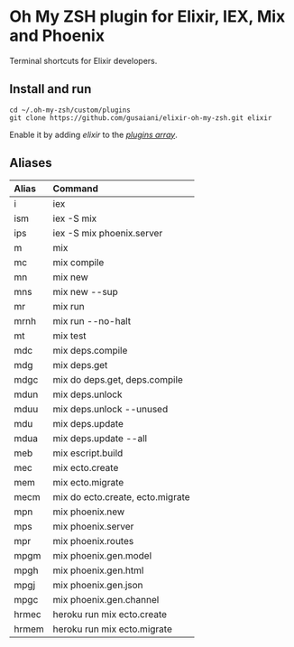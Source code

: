# Oh My ZSH plugin for Elixir, IEX, Mix and Phoenix

Terminal shortcuts for Elixir developers.

## Install and run
```
cd ~/.oh-my-zsh/custom/plugins
git clone https://github.com/gusaiani/elixir-oh-my-zsh.git elixir
```

Enable it by adding _elixir_ to the [_plugins array_](https://github.com/robbyrussell/oh-my-zsh/blob/master/templates/zshrc.zsh-template#L48).

## Aliases

| Alias                    | Command                          |
| :------------------------| :--------------------------------|
| i                        | iex                              |
| ism                      | iex -S mix                       |
| ips                      | iex -S mix phoenix.server        |
| m                        | mix                              |
| mc                       | mix compile                      |
| mn                       | mix new                          |
| mns                      | mix new --sup                    |
| mr                       | mix run                          |
| mrnh                     | mix run --no-halt                |
| mt                       | mix test                         |
| mdc                      | mix deps.compile                 |
| mdg                      | mix deps.get                     |
| mdgc                     | mix do deps.get, deps.compile    |
| mdun                     | mix deps.unlock                  |
| mduu                     | mix deps.unlock --unused         |
| mdu                      | mix deps.update                  |
| mdua                     | mix deps.update --all            |
| meb                      | mix escript.build                |
| mec                      | mix ecto.create                  |
| mem                      | mix ecto.migrate                 |
| mecm                     | mix do ecto.create, ecto.migrate |
| mpn                      | mix phoenix.new                  |
| mps                      | mix phoenix.server               |
| mpr                      | mix phoenix.routes               |
| mpgm                     | mix phoenix.gen.model            |
| mpgh                     | mix phoenix.gen.html             |
| mpgj                     | mix phoenix.gen.json             |
| mpgc                     | mix phoenix.gen.channel          |
| hrmec                    | heroku run mix ecto.create       |
| hrmem                    | heroku run mix ecto.migrate      |
